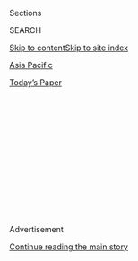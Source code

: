 <div id="app">

<div>

<div>

<div>

<div class="NYTAppHideMasthead css-1q2w90k e1suatyy0">

<div class="section css-ui9rw0 e1suatyy2">

<div class="css-eph4ug er09x8g0">

<div class="css-6n7j50">

</div>

<span class="css-1dv1kvn">Sections</span>

<div class="css-10488qs">

<span class="css-1dv1kvn">SEARCH</span>

</div>

[Skip to content](#site-content)[Skip to site index](#site-index)

</div>

<div id="masthead-section-label" class="css-1wr3we4 eaxe0e00">

[Asia
Pacific](https://www.nytimes.com/section/world/asia)

</div>

<div class="css-10698na e1huz5gh0">

</div>

</div>

<div id="masthead-bar-one" class="section hasLinks css-15hmgas e1csuq9d3">

<div class="css-uqyvli e1csuq9d0">

</div>

<div class="css-1uqjmks e1csuq9d1">

</div>

<div class="css-9e9ivx">

[](https://myaccount.nytimes.com/auth/login?response_type=cookie&client_id=vi)

</div>

<div class="css-1bvtpon e1csuq9d2">

[Today’s
Paper](https://www.nytimes.com/section/todayspaper)

</div>

</div>

</div>

</div>

<div data-aria-hidden="false">

<div id="site-content" data-role="main">

<div>

<div class="css-1aor85t" style="opacity:0.000000001;z-index:-1;visibility:hidden">

<div class="css-1hqnpie">

<div class="css-epjblv">

<span class="css-17xtcya">[Asia
Pacific](/section/world/asia)</span><span class="css-x15j1o">|</span><span class="css-fwqvlz">North
Korea’s Launch of Ballistic Missiles Raises New
Worries</span>

</div>

<div class="css-k008qs">

<div class="css-1iwv8en">

<span class="css-18z7m18"></span>

<div>

</div>

</div>

<span class="css-1n6z4y">https://nyti.ms/2n3PFDb</span>

<div class="css-1705lsu">

<div class="css-4xjgmj">

<div class="css-4skfbu" data-role="toolbar" data-aria-label="Social Media Share buttons, Save button, and Comments Panel with current comment count" data-testid="share-tools">

  - 
  - 
  - 
  - 
    
    <div class="css-6n7j50">
    
    </div>

  - 

</div>

</div>

</div>

</div>

</div>

</div>

<div class="css-13pd83m">

</div>

<div id="top-wrapper" class="css-1sy8kpn">

<div id="top-slug" class="css-l9onyx">

Advertisement

</div>

[Continue reading the main
story](#after-top)

<div class="ad top-wrapper" style="text-align:center;height:100%;display:block;min-height:250px">

<div id="top" class="place-ad" data-position="top" data-size-key="top">

</div>

</div>

<div id="after-top">

</div>

</div>

<div id="sponsor-wrapper" class="css-1hyfx7x">

<div id="sponsor-slug" class="css-19vbshk">

Supported by

</div>

[Continue reading the main
story](#after-sponsor)

<div id="sponsor" class="ad sponsor-wrapper" style="text-align:center;height:100%;display:block">

</div>

<div id="after-sponsor">

</div>

</div>

<div class="css-1vkm6nb ehdk2mb0">

# North Korea’s Launch of Ballistic Missiles Raises New Worries

</div>

<div class="css-79elbk" data-testid="photoviewer-wrapper">

<div class="css-z3e15g" data-testid="photoviewer-wrapper-hidden">

</div>

<div class="css-1a48zt4 ehw59r15" data-testid="photoviewer-children">

![<span class="css-16f3y1r e13ogyst0" data-aria-hidden="true">A
television at a railway station in Seoul broadcasting a report on Monday
on North Korea’s launch of ballistic
missiles.</span><span class="css-cnj6d5 e1z0qqy90" itemprop="copyrightHolder"><span class="css-1ly73wi e1tej78p0">Credit...</span><span><span>Kim
Hong-Ji/Reuters</span></span></span>](https://static01.nyt.com/images/2017/03/06/world/06MISSILES/06MISSILES-articleInline.jpg?quality=75&auto=webp&disable=upscale)

</div>

</div>

<div class="css-xt80pu e12qa4dv0">

<div class="css-18e8msd">

<div class="css-vp77d3 epjyd6m0">

<div class="css-1baulvz">

By [<span class="css-1baulvz last-byline" itemprop="name">Choe
Sang-Hun</span>](http://www.nytimes.com/by/choe-sang-hun)

</div>

</div>

  - March 5,
    2017

  - 
    
    <div class="css-4xjgmj">
    
    <div class="css-d8bdto" data-role="toolbar" data-aria-label="Social Media Share buttons, Save button, and Comments Panel with current comment count" data-testid="share-tools">
    
      - 
      - 
      - 
      - 
        
        <div class="css-6n7j50">
        
        </div>
    
      - 
    
    </div>
    
    </div>

</div>

</div>

<div class="section meteredContent css-1r7ky0e" name="articleBody" itemprop="articleBody">

<div class="css-1fanzo5 StoryBodyCompanionColumn">

<div class="css-53u6y8">

SEOUL, South Korea — North Korea launched four ballistic missiles from
its long-range rocket launch site on Monday morning, the South Korean
military said. The launch prompted South Korean security officials to
call for the early deployment of an advanced American missile defense
system that has provoked China.

The missiles took off from Tongchang-ri, in northwest North Korea, and
flew an average of 620 miles before falling into the sea between North
Korea and Japan, said Noh Jae-chon, a South Korean military spokesman.
The type of missile fired was not immediately clear, but Mr. Noh said it
was unlikely that they were intercontinental ballistic missiles, which
the North had recently threatened to test launch.

During a meeting of the National Security Council, Hwang Kyo-ahn, the
acting president of South Korea, called for the early deployment of the
American missile defense system known as Thaad, or Terminal
High-Altitude Area Defense.

The United States and South Korea have agreed to complete the Thaad
deployment within the year. They say it is meant to protect South Korea
and American military sites there from North Korean missiles. But China
says Thaad would undermine its own nuclear deterrent and has hinted at
economic retaliation against South Korea.

</div>

</div>

<div class="css-1fanzo5 StoryBodyCompanionColumn">

<div class="css-53u6y8">

Mr. Hwang also called on his government to look aggressively for “ways
to effectively strengthen the United States’ extended deterrence” for
South Korea, referring to Washington’s ability to deter attacks on its
allies with the help of its nuclear forces. Mr. Hwang did not elaborate,
but his comment came days after The New York Times [reported that
President
Trump’s](https://www.nytimes.com/2017/03/04/world/asia/north-korea-missile-program-sabotage.html?rref=collection%2Fsectioncollection%2Fasia&action=click&contentCollection=asia&region=stream&module=stream_unit&version=latest&contentPlacement=1&pgtype=sectionfront&_r=0)
national security deputies recently discussed various options against
North Korea, including the possibility of reintroducing nuclear weapons
to South Korea as a bold warning.

“If North Korea gets a hold of nuclear weapons, its consequences are too
horrible to think about,” Mr. Hwang said.

In his New Year’s Day speech, the North Korean leader, Kim Jong-un, said
his country was in the “final stage” of preparing for its first ICBM
test. In February, the [North launched a ballistic
missile](https://www.nytimes.com/2017/02/11/world/asia/north-korea-missile-test-trump.html)
that the United States Strategic Command determined was not a threat to
the United States, but North Korea has said it is ready to test launch
an ICBM.

The North’s missile launching came as the United States and South Korea
were conducting their annual joint military exercise. North Korea calls
such drills a rehearsal for invasion and has often responded by
conducting missile tests.

On Thursday, the North Korean military called the joint exercise a drill
for “nuclear war” and vowed to take unspecified strong measures. The
next day, the North’s main state-run newspaper, Rodong Sinmun, hinted at
more missile tests, saying, “New strategic weapons of our own style will
soar into the sky.”

</div>

</div>

<div class="css-1fanzo5 StoryBodyCompanionColumn">

<div class="css-53u6y8">

North Korea has boasted of an ability to strike the continental United
States with a nuclear-tipped missile. It has never tested a missile
capable of flying across the Pacific, although it has displayed what
outside analysts said were ICBMs during military parades in recent
years. Strong doubt also remains over the North’s claim that it can
manufacture a nuclear warhead small enough to be fitted onto such a
missile.

But its test on Feb. 12 demonstrated its advancing ballistic missile
technology. The test involved Pukguksong-2, a new intermediate-range
ballistic missile that the North said can carry a nuclear warhead.

The multiple missile launchings illustrated the frustration of the
United Nations Security Council over its inability to halt or contain
North Korea’s nuclear ambitions with punitive economic sanctions.

An [investigative
report](https://assets.documentcloud.org/documents/3482392/NORTH-KOREA-REPORT.pdf)
released a week ago by a panel of experts concluded that the country’s
leaders had developed an international smuggling network to foil the
sanctions and outmaneuver enforcement measures. The report described a
matrix of North Korean companies with bogus identities used to accrue
cash, technologies and materials for the government’s weapons
development.

In remarks to reporters on Monday morning, Yoshihide Suga, the chief
cabinet secretary to Japan’s prime minister, Shinzo Abe, said the
missiles appeared to have fallen into the sea in an exclusive economic
zone around Japan. Mr. Suga called the missile launch a “serious threat
to our security” as well as “extremely problematic behavior from the
viewpoint of security of aircraft and ships.” He said the government had
protested to North Korea.

“We just cannot accept such repeated provocations,” he said.

</div>

</div>

</div>

<div>

</div>

<div>

</div>

<div>

</div>

<div>

<div id="bottom-wrapper" class="css-1ede5it">

<div id="bottom-slug" class="css-l9onyx">

Advertisement

</div>

[Continue reading the main
story](#after-bottom)

<div id="bottom" class="ad bottom-wrapper" style="text-align:center;height:100%;display:block;min-height:90px">

</div>

<div id="after-bottom">

</div>

</div>

</div>

</div>

</div>

## Site Index

<div>

</div>

## Site Information Navigation

  - [© <span>2020</span> <span>The New York Times
    Company</span>](https://help.nytimes.com/hc/en-us/articles/115014792127-Copyright-notice)

<!-- end list -->

  - [NYTCo](https://www.nytco.com/)
  - [Contact
    Us](https://help.nytimes.com/hc/en-us/articles/115015385887-Contact-Us)
  - [Work with us](https://www.nytco.com/careers/)
  - [Advertise](https://nytmediakit.com/)
  - [T Brand Studio](http://www.tbrandstudio.com/)
  - [Your Ad
    Choices](https://www.nytimes.com/privacy/cookie-policy#how-do-i-manage-trackers)
  - [Privacy](https://www.nytimes.com/privacy)
  - [Terms of
    Service](https://help.nytimes.com/hc/en-us/articles/115014893428-Terms-of-service)
  - [Terms of
    Sale](https://help.nytimes.com/hc/en-us/articles/115014893968-Terms-of-sale)
  - [Site
    Map](https://spiderbites.nytimes.com)
  - [Help](https://help.nytimes.com/hc/en-us)
  - [Subscriptions](https://www.nytimes.com/subscription?campaignId=37WXW)

</div>

</div>

</div>

</div>

